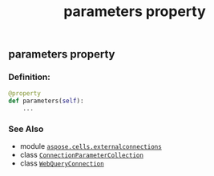﻿---
title: parameters property
second_title: Aspose.Cells for Python via .NET API References
description: 
type: docs
weight: 320
url: /aspose.cells.externalconnections/webqueryconnection/parameters/
is_root: false
---

## parameters property

### Definition:
```python
@property
def parameters(self):
    ...
```

### See Also
* module [`aspose.cells.externalconnections`](../../)
* class [`ConnectionParameterCollection`](/cells/python-net/aspose.cells.externalconnections/connectionparametercollection)
* class [`WebQueryConnection`](/cells/python-net/aspose.cells.externalconnections/webqueryconnection)

